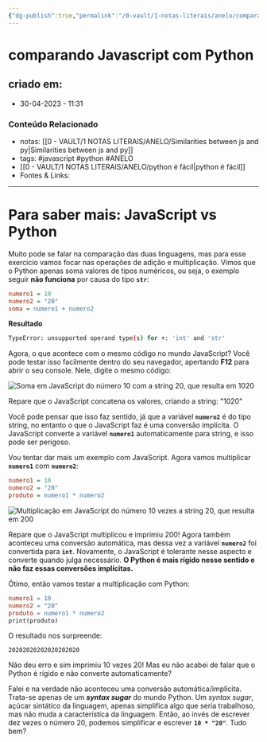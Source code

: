 ```yaml
---
{"dg-publish":true,"permalink":"/0-vault/1-notas-literais/anelo/comparando-javascript-com-python/","tags":["javascript","python","ANELO"],"dgHomeLink":true,"dgShowLocalGraph":true,"dgShowFileTree":true,"dgEnableSearch":true,"noteIcon":""}
---
```


# comparando Javascript com Python

## criado em: 
-  30-04-2023 - 11:31

### Conteúdo Relacionado
- notas: [[0 - VAULT/1 NOTAS LITERAIS/ANELO/Similarities between js and py\|Similarities between js and py]]
- tags: #javascript #python #ANELO
- [[0 - VAULT/1 NOTAS LITERAIS/ANELO/python é fácil\|python é fácil]]
- Fontes & Links: 

---

# Para saber mais: JavaScript vs Python

Muito pode se falar na comparação das duas linguagens, mas para esse exercício vamos focar nas operações de adição e multiplicação. Vimos que o Python apenas soma valores de tipos numéricos, ou seja, o exemplo seguir **não funciona** por causa do tipo **`str`**:

```ini
numero1 = 10
numero2 = "20"
soma = numero1 + numero2
```

**Resultado**

```bash
TypeError: unsupported operand type(s) for +: 'int' and 'str'
```

Agora, o que acontece com o mesmo código no mundo JavaScript? Você pode testar isso facilmente dentro do seu navegador, apertando **F12** para abrir o seu console. Nele, digite o mesmo código:

![Soma em JavaScript do número 10 com a string 20, que resulta em 1020](https://s3.amazonaws.com/caelum-online-public/python3/img/02/soma-javascript.png)

Repare que o JavaScript concatena os valores, criando a string: "1020"

Você pode pensar que isso faz sentido, já que a variável **`numero2`** é do tipo string, no entanto o que o JavaScript faz é uma conversão implícita. O JavaScript converte a variável **`numero1`** automaticamente para string, e isso pode ser perigoso.

Vou tentar dar mais um exemplo com JavaScript. Agora vamos multiplicar **`numero1`** com **`numero2`**:

```ini
numero1 = 10
numero2 = "20"
produto = numero1 * numero2
```

![Multiplicação em JavaScript do número 10 vezes a string 20, que resulta em 200](https://s3.amazonaws.com/caelum-online-public/python3/img/02/produto-javascript.png)

Repare que o JavaScript multiplicou e imprimiu 200! Agora também aconteceu uma conversão automática, mas dessa vez a variável **`numero2`** foi convertida para **`int`**. Novamente, o JavaScript é tolerante nesse aspecto e converte quando julga necessário. **O Python é mais rígido nesse sentido e não faz essas conversões implícitas.**

Ótimo, então vamos testar a multiplicação com Python:

```makefile
numero1 = 10
numero2 = "20"
produto = numero1 * numero2
print(produto)
```

O resultado nos surpreende:

```undefined
20202020202020202020
```

Não deu erro e sim imprimiu 10 vezes 20! Mas eu não acabei de falar que o Python é rígido e não converte automaticamente?

Falei e na verdade não aconteceu uma conversão automática/implícita. Trata-se apenas de um **_syntax sugar_** do mundo Python. Um _syntax sugar_, açúcar sintático da linguagem, apenas simplifica algo que seria trabalhoso, mas não muda a característica da linguagem. Então, ao invés de escrever dez vezes o número 20, podemos simplificar e escrever **`10 * "20"`**. Tudo bem?